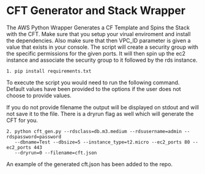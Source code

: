 # CFT Generator and Stack Wrapper

The AWS Python Wrapper Generates a CF Template and Spins the Stack with the CFT.
Make sure that you setup your virual enviroment and install the dependencies. 
Also make sure that then VPC_ID parameter is given a value that exists in your console.
The script will create a security group with the specific permissions for the given ports.
It will then spin up the ec2 instance and associate the security group to it followed by 
the rds instance.
  
    1. pip install requirements.txt
To execute the script you would need to run the following command. Default values have
been provided to the options if the user does not choose to provide values. 

If you do not provide filename the output will be displayed on stdout and will not save it
to the file. There is a dryrun flag as well which will generate the CFT for you.
       
    2. python cft_gen.py --rdsclass=db.m3.medium --rdsusername=admin --rdspassword=password
       --dbname=Test --dbsize=5 --instance_type=t2.micro --ec2_ports 80 --ec2_ports 443
       --dryrun=0 --filename=cft.json

An example of the generated cft.json has been added to the repo.
